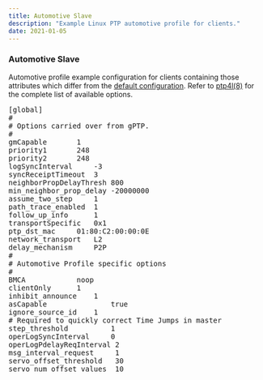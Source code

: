 ```yaml
---
title: Automotive Slave
description: "Example Linux PTP automotive profile for clients."
date: 2021-01-05
---
```


### Automotive Slave

Automotive profile example configuration for clients containing those attributes which differ from the [default configuration](/documentation/configs/default/). Refer to [ptp4l(8)](/documentation/ptp4l/) for the complete list of available options.

<pre>
[global]
#
# Options carried over from gPTP.
#
gmCapable		1
priority1		248
priority2		248
logSyncInterval		-3
syncReceiptTimeout	3
neighborPropDelayThresh	800
min_neighbor_prop_delay	-20000000
assume_two_step		1
path_trace_enabled	1
follow_up_info		1
transportSpecific	0x1
ptp_dst_mac		01:80:C2:00:00:0E
network_transport	L2
delay_mechanism		P2P
#
# Automotive Profile specific options
#
BMCA			noop
clientOnly		1
inhibit_announce	1
asCapable               true
ignore_source_id	1
# Required to quickly correct Time Jumps in master
step_threshold          1
operLogSyncInterval     0
operLogPdelayReqInterval 2
msg_interval_request     1
servo_offset_threshold   30
servo_num_offset_values  10
</pre>